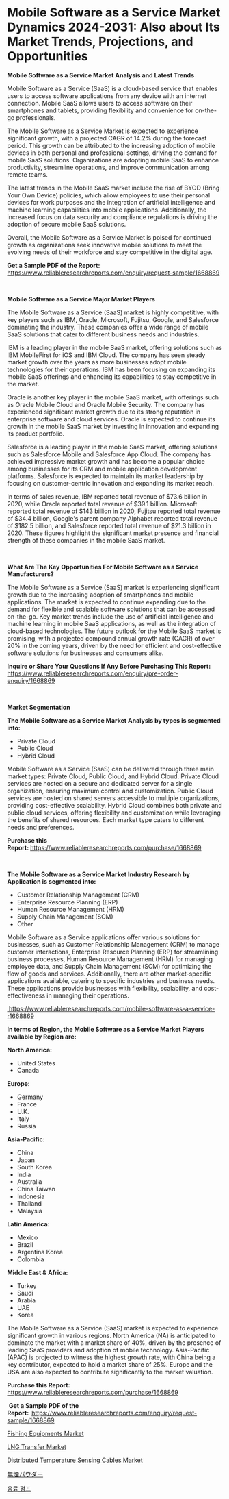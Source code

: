 <p><h1>Mobile Software as a Service Market Dynamics 2024-2031: Also about Its Market Trends, Projections, and Opportunities</h1></p><p><strong>Mobile Software as a Service Market Analysis and Latest Trends</strong></p>
<p><p>Mobile Software as a Service (SaaS) is a cloud-based service that enables users to access software applications from any device with an internet connection. Mobile SaaS allows users to access software on their smartphones and tablets, providing flexibility and convenience for on-the-go professionals.</p><p>The Mobile Software as a Service Market is expected to experience significant growth, with a projected CAGR of 14.2% during the forecast period. This growth can be attributed to the increasing adoption of mobile devices in both personal and professional settings, driving the demand for mobile SaaS solutions. Organizations are adopting mobile SaaS to enhance productivity, streamline operations, and improve communication among remote teams.</p><p>The latest trends in the Mobile SaaS market include the rise of BYOD (Bring Your Own Device) policies, which allow employees to use their personal devices for work purposes and the integration of artificial intelligence and machine learning capabilities into mobile applications. Additionally, the increased focus on data security and compliance regulations is driving the adoption of secure mobile SaaS solutions.</p><p>Overall, the Mobile Software as a Service Market is poised for continued growth as organizations seek innovative mobile solutions to meet the evolving needs of their workforce and stay competitive in the digital age.</p></p>
<p><strong>Get a Sample PDF of the Report:&nbsp;</strong> <a href="https://www.reliableresearchreports.com/enquiry/request-sample/1668869">https://www.reliableresearchreports.com/enquiry/request-sample/1668869</a></p>
<p>&nbsp;</p>
<p><strong>Mobile Software as a Service Major Market Players</strong></p>
<p><p>The Mobile Software as a Service (SaaS) market is highly competitive, with key players such as IBM, Oracle, Microsoft, Fujitsu, Google, and Salesforce dominating the industry. These companies offer a wide range of mobile SaaS solutions that cater to different business needs and industries.</p><p>IBM is a leading player in the mobile SaaS market, offering solutions such as IBM MobileFirst for iOS and IBM Cloud. The company has seen steady market growth over the years as more businesses adopt mobile technologies for their operations. IBM has been focusing on expanding its mobile SaaS offerings and enhancing its capabilities to stay competitive in the market.</p><p>Oracle is another key player in the mobile SaaS market, with offerings such as Oracle Mobile Cloud and Oracle Mobile Security. The company has experienced significant market growth due to its strong reputation in enterprise software and cloud services. Oracle is expected to continue its growth in the mobile SaaS market by investing in innovation and expanding its product portfolio.</p><p>Salesforce is a leading player in the mobile SaaS market, offering solutions such as Salesforce Mobile and Salesforce App Cloud. The company has achieved impressive market growth and has become a popular choice among businesses for its CRM and mobile application development platforms. Salesforce is expected to maintain its market leadership by focusing on customer-centric innovation and expanding its market reach.</p><p>In terms of sales revenue, IBM reported total revenue of $73.6 billion in 2020, while Oracle reported total revenue of $39.1 billion. Microsoft reported total revenue of $143 billion in 2020, Fujitsu reported total revenue of $34.4 billion, Google's parent company Alphabet reported total revenue of $182.5 billion, and Salesforce reported total revenue of $21.3 billion in 2020. These figures highlight the significant market presence and financial strength of these companies in the mobile SaaS market.</p></p>
<p>&nbsp;</p>
<p><strong>What Are The Key Opportunities For Mobile Software as a Service Manufacturers?</strong></p>
<p><p>The Mobile Software as a Service (SaaS) market is experiencing significant growth due to the increasing adoption of smartphones and mobile applications. The market is expected to continue expanding due to the demand for flexible and scalable software solutions that can be accessed on-the-go. Key market trends include the use of artificial intelligence and machine learning in mobile SaaS applications, as well as the integration of cloud-based technologies. The future outlook for the Mobile SaaS market is promising, with a projected compound annual growth rate (CAGR) of over 20% in the coming years, driven by the need for efficient and cost-effective software solutions for businesses and consumers alike.</p></p>
<p><strong>Inquire or Share Your Questions If Any Before Purchasing This Report:</strong> <a href="https://www.reliableresearchreports.com/enquiry/pre-order-enquiry/1668869">https://www.reliableresearchreports.com/enquiry/pre-order-enquiry/1668869</a></p>
<p>&nbsp;</p>
<p><strong>Market Segmentation</strong></p>
<p><strong>The Mobile Software as a Service Market Analysis by types is segmented into:</strong></p>
<p><ul><li>Private Cloud</li><li>Public Cloud</li><li>Hybrid Cloud</li></ul></p>
<p><p>Mobile Software as a Service (SaaS) can be delivered through three main market types: Private Cloud, Public Cloud, and Hybrid Cloud. Private Cloud services are hosted on a secure and dedicated server for a single organization, ensuring maximum control and customization. Public Cloud services are hosted on shared servers accessible to multiple organizations, providing cost-effective scalability. Hybrid Cloud combines both private and public cloud services, offering flexibility and customization while leveraging the benefits of shared resources. Each market type caters to different needs and preferences.</p></p>
<p><strong>Purchase this Report:&nbsp;</strong><a href="https://www.reliableresearchreports.com/purchase/1668869">https://www.reliableresearchreports.com/purchase/1668869</a></p>
<p>&nbsp;</p>
<p><strong>The Mobile Software as a Service Market Industry Research by Application is segmented into:</strong></p>
<p><ul><li>Customer Relationship Management (CRM)</li><li>Enterprise Resource Planning (ERP)</li><li>Human Resource Management (HRM)</li><li>Supply Chain Management (SCM)</li><li>Other</li></ul></p>
<p><p>Mobile Software as a Service applications offer various solutions for businesses, such as Customer Relationship Management (CRM) to manage customer interactions, Enterprise Resource Planning (ERP) for streamlining business processes, Human Resource Management (HRM) for managing employee data, and Supply Chain Management (SCM) for optimizing the flow of goods and services. Additionally, there are other market-specific applications available, catering to specific industries and business needs. These applications provide businesses with flexibility, scalability, and cost-effectiveness in managing their operations.</p></p>
<p><a href="https://www.reliableresearchreports.com/mobile-software-as-a-service-r1668869">&nbsp;https://www.reliableresearchreports.com/mobile-software-as-a-service-r1668869</a></p>
<p><strong>In terms of Region, the Mobile Software as a Service Market Players available by Region are:</strong></p>
<p>
    <p> <strong> North America: </strong>
        <ul>
            <li>United States</li>
            <li>Canada</li>
        </ul>
        </p> 
    <p> <strong> Europe: </strong>
        <ul>
            <li>Germany</li>
            <li>France</li>
            <li>U.K.</li>
            <li>Italy</li>
            <li>Russia</li>
        </ul>
        </p> 
    <p> <strong> Asia-Pacific: </strong>
        <ul>
            <li>China</li>
            <li>Japan</li>
            <li>South Korea</li>
            <li>India</li>
            <li>Australia</li>
            <li>China Taiwan</li>
            <li>Indonesia</li>
            <li>Thailand</li>
            <li>Malaysia</li>
        </ul>
        </p> 
    <p> <strong> Latin America: </strong>
        <ul>
            <li>Mexico</li>
            <li>Brazil</li>
            <li>Argentina Korea</li>
            <li>Colombia</li>
        </ul>
        </p> 
    <p> <strong> Middle East & Africa: </strong>
        <ul>
            <li>Turkey</li>
            <li>Saudi</li>
            <li>Arabia</li>
            <li>UAE</li>
            <li>Korea</li>
        </ul>
    </p>
    </p>
<p><p>The Mobile Software as a Service (SaaS) market is expected to experience significant growth in various regions. North America (NA) is anticipated to dominate the market with a market share of 40%, driven by the presence of leading SaaS providers and adoption of mobile technology. Asia-Pacific (APAC) is projected to witness the highest growth rate, with China being a key contributor, expected to hold a market share of 25%. Europe and the USA are also expected to contribute significantly to the market valuation.</p></p>
<p><strong>Purchase this Report: </strong><a href="https://www.reliableresearchreports.com/purchase/1668869">https://www.reliableresearchreports.com/purchase/1668869</a></p>
<p>&nbsp;<strong>Get a Sample PDF of the Report:&nbsp;&nbsp;</strong><a href="https://www.reliableresearchreports.com/enquiry/request-sample/1668869">https://www.reliableresearchreports.com/enquiry/request-sample/1668869</a></p>
<p><strong></strong></p>
<p><p><a href="https://issuu.com/reportprime-2/docs/fishing-equipments-market-size-2030.pptx">Fishing Equipments Market</a></p><p><a href="https://github.com/jhcraigie/Market-Research-Report-List-3/blob/main/lng-transfer-market.md">LNG Transfer Market</a></p><p><a href="https://www.linkedin.com/pulse/distributed-temperature-sensing-cables-market-research-report-xuzjf">Distributed Temperature Sensing Cables Market</a></p><p><a href="https://github.com/adcxff01450218/Market-Research-Report-List-2/blob/main/653405642449.md">無煙パウダー</a></p><p><a href="https://github.com/Elenrrera7685/Market-Research-Report-List-1/blob/main/859782259820.md">음료 펌프</a></p></p>
